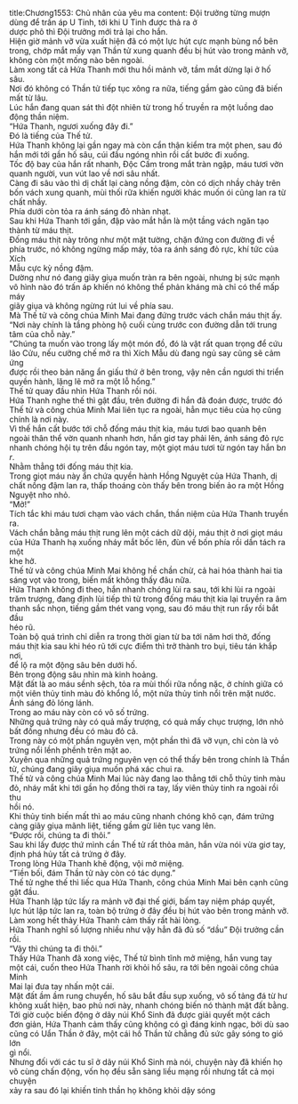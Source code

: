 title:Chương1553: Chủ nhân của yêu ma
content:
Đội trưởng từng mượn dùng để trấn áp U Tinh, tới khi U Tinh được thả ra ở<br>dược phô thì Đội trưởng mới trả lại cho hắn.<br>Hiện giờ mảnh vỡ vừa xuất hiện đã có một lực hút cực mạnh bùng nổ bên<br>trong, chớp mắt mấy vạn Thần tử xung quanh đều bị hút vào trong mảnh vỡ,<br>không còn một mống nào bên ngoài.<br>Làm xong tất cả Hứa Thanh mới thu hồi mảnh vỡ, tầm mắt dừng lại ở hố<br>sâu.<br>Nơi đó không có Thần tử tiếp tục xông ra nữa, tiếng gầm gào cũng đã biến<br>mất từ lâu.<br>Lúc hắn đang quan sát thì đột nhiên từ trong hố truyền ra một luồng dao<br>động thần niệm.<br>“Hứa Thanh, ngươi xuống đây đi.”<br>Đó là tiếng của Thế tử.<br>Hứa Thanh không lại gần ngay mà còn cẩn thận kiểm tra một phen, sau đó<br>hắn mới tới gần hố sâu, cúi đầu ngóng nhìn rồi cất bước đi xuống.<br>Tốc độ bay của hắn rất nhanh, Độc Cấm trong mắt tràn ngập, máu tươi vờn<br>quanh người, vun vút lao về nơi sâu nhất.<br>Càng đi sâu vào thì dị chất lại càng nồng đậm, còn có dịch nhầy chảy trên<br>bốn vách xung quanh, mùi thối rữa khiến người khác muốn ói cũng lan ra từ<br>chất nhầy.<br>Phía dưới còn tỏa ra ánh sáng đỏ nhàn nhạt.<br>Sau khi Hứa Thanh tới gần, đập vào mắt hắn là một tầng vách ngăn tạo<br>thành từ máu thịt.<br>Đống máu thịt này trông như một mặt tường, chặn đứng con đường đi về<br>phía trước, nó không ngừng mấp máy, tỏa ra ánh sáng đỏ rực, khí tức của Xích<br>Mẫu cực kỳ nồng đậm.<br>Dường như nó đang giãy giụa muốn tràn ra bên ngoài, nhưng bị sức mạnh<br>vô hình nào đó trấn áp khiến nó không thể phản kháng mà chỉ có thể mấp máy<br>giãy giụa và không ngừng rút lui về phía sau.<br>Mà Thế tử và công chúa Minh Mai đang đứng trước vách chắn máu thịt ấy.<br>“Nơi này chính là tầng phòng hộ cuối cùng trước con đường dẫn tới trung<br>tâm của chỗ này.”<br>“Chúng ta muốn vào trong lấy một món đồ, đó là vật rất quan trọng để cứu<br>lão Cửu, nếu cưỡng chế mở ra thì Xích Mẫu dù đang ngủ say cũng sẽ cảm ứng<br>được rồi theo bản năng ẩn giấu thứ ở bên trong, vậy nên cần ngươi thi triển<br>quyền hành, lặng lẽ mở ra một lỗ hổng.”<br>Thế tử quay đầu nhìn Hứa Thanh rồi nói.<br>Hứa Thanh nghe thế thì gật đầu, trên đường đi hắn đã đoán được, trước đó<br>Thế tử và công chúa Minh Mai liên tục ra ngoài, hẳn mục tiêu của họ cũng<br>chính là nơi này.<br>Vì thế hắn cất bước tới chỗ đống máu thịt kia, máu tươi bao quanh bên<br>ngoài thân thể vờn quanh nhanh hơn, hắn giơ tay phải lên, ánh sáng đỏ rực<br>nhanh chóng hội tụ trên đầu ngón tay, một giọt máu tươi từ ngón tay hắn b*n r*.<br>Nhằm thẳng tới đống máu thịt kia.<br>Trong giọt máu này ẩn chứa quyền hành Hồng Nguyệt của Hứa Thanh, dị<br>chất nồng đậm lan ra, thấp thoáng còn thấy bên trong biến ảo ra một Hồng<br>Nguyệt nho nhỏ.<br>“Mở!”<br>Tích tắc khi máu tươi chạm vào vách chắn, thần niệm của Hứa Thanh truyền<br>ra.<br>Vách chắn bằng máu thịt rung lên một cách dữ dội, máu thịt ở nơi giọt máu<br>của Hứa Thanh hạ xuống nháy mắt bốc lên, đùn về bốn phía rồi dần tách ra một<br>khe hở.<br>Thế tử và công chúa Minh Mai không hề chần chừ, cả hai hóa thành hai tia<br>sáng vọt vào trong, biến mất không thấy đâu nữa.<br>Hứa Thanh không đi theo, hắn nhanh chóng lùi ra sau, tới khi lùi ra ngoài<br>trăm trượng, đang định lùi tiếp thì từ trong đống máu thịt kia lại truyền ra âm<br>thanh sắc nhọn, tiếng gầm thét vang vọng, sau đó máu thịt run rẩy rồi bắt đầu<br>héo rũ.<br>Toàn bộ quá trình chỉ diễn ra trong thời gian từ ba tới năm hơi thở, đống<br>máu thịt kia sau khi héo rũ tới cực điểm thì trở thành tro bụi, tiêu tán khắp nơi,<br>để lộ ra một động sâu bên dưới hố.<br>Bên trong động sâu nhìn mà kinh hoảng.<br>Mặt đất là ao máu sềnh sệch, tỏa ra mùi thối rữa nồng nặc, ở chính giữa có<br>một viên thủy tinh màu đỏ khổng lồ, một nửa thủy tinh nổi trên mặt nước.<br>Ánh sáng đỏ lóng lánh.<br>Trong ao máu này còn có vô số trứng.<br>Những quả trứng này có quả mấy trượng, có quả mấy chục trượng, lớn nhỏ<br>bất đồng nhưng đều có màu đỏ cả.<br>Trong này có một phần nguyên vẹn, một phần thì đã vỡ vụn, chỉ còn là vỏ<br>trứng nổi lềnh phềnh trên mặt ao.<br>Xuyên qua những quả trứng nguyên vẹn có thể thấy bên trong chính là Thần<br>tử, chúng đang giãy giụa muốn phá xác chui ra.<br>Thế tử và công chúa Minh Mai lúc này đang lao thẳng tới chỗ thủy tinh màu<br>đỏ, nháy mắt khi tới gần họ đồng thời ra tay, lấy viên thủy tinh ra ngoài rồi thu<br>hồi nó.<br>Khi thủy tinh biến mất thì ao máu cũng nhanh chóng khô cạn, đám trứng<br>càng giãy giụa mãnh liệt, tiếng gầm gừ liên tục vang lên.<br>“Được rồi, chúng ta đi thôi.”<br>Sau khi lấy được thứ mình cần Thế tử rất thỏa mãn, hắn vừa nói vừa giơ tay,<br>định phá hủy tất cả trứng ở đây.<br>Trong lòng Hứa Thanh khẽ động, vội mở miệng.<br>“Tiền bối, đám Thần tử này còn có tác dụng.”<br>Thế tử nghe thế thì liếc qua Hứa Thanh, công chúa Minh Mai bên cạnh cũng<br>gật đầu.<br>Hứa Thanh lập tức lấy ra mảnh vỡ đại thế giới, bấm tay niệm pháp quyết,<br>lực hút lập tức lan ra, toàn bộ trứng ở đây đều bị hút vào bên trong mảnh vỡ.<br>Làm xong hết thảy Hứa Thanh cảm thấy rất hài lòng.<br>Hứa Thanh nghĩ số lượng nhiều như vậy hẳn đã đủ số “dầu” Đội trưởng cần<br>rồi.<br>“Vậy thì chúng ta đi thôi.”<br>Thấy Hứa Thanh đã xong việc, Thế tử bình tĩnh mở miệng, hắn vung tay<br>một cái, cuốn theo Hứa Thanh rời khỏi hố sâu, ra tới bên ngoài công chúa Minh<br>Mai lại đưa tay nhấn một cái.<br>Mặt đất ầm ầm rung chuyển, hố sâu bắt đầu sụp xuống, vô số tảng đá từ hư<br>không xuất hiện, bao phủ nơi này, nhanh chóng biến nó thành mặt đất bằng.<br>Tới giờ cuộc biến động ở dãy núi Khổ Sinh đã được giải quyết một cách<br>đơn giản, Hứa Thanh cảm thấy cũng không có gì đáng kinh ngạc, bởi dù sao<br>cũng có Uẩn Thần ở đây, một cái hố Thần tử chẳng đủ sức gây sóng to gió lớn<br>gì nổi.<br>Nhưng đối với các tu sĩ ở dãy núi Khổ Sinh mà nói, chuyện này đã khiến họ<br>vô cùng chấn động, vốn họ đều sẵn sàng liều mạng rồi nhưng tất cả mọi chuyện<br>xảy ra sau đó lại khiến tinh thần họ không khỏi dậy sóng